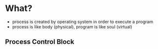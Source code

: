 <!-- TITLE: Processes -->
<!-- SUBTITLE: A quick summary of Processes -->

# What?
* process is created by operating system in order to execute a program
* process is like body (physical), program is like soul (virtual)

## Process Control Block